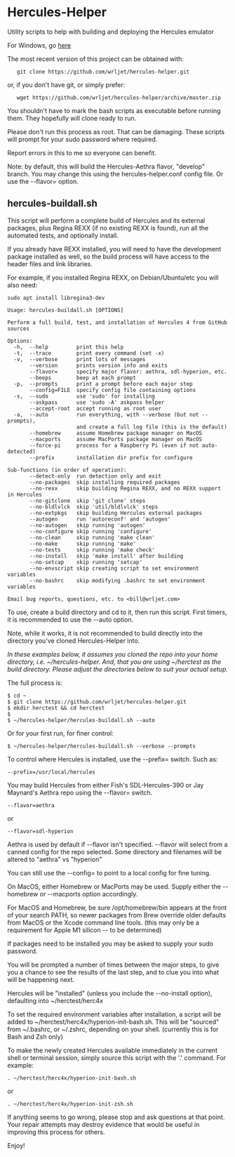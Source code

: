 # Hercules-Helper

Utility scripts to help with building and deploying the Hercules emulator

For Windows, go [here](https://github.com/wrljet/hercules-helper-windows)

The most recent version of this project can be obtained with:
```
   git clone https://github.com/wrljet/hercules-helper.git
```
or, if you don't have git, or simply prefer:
```
   wget https://github.com/wrljet/hercules-helper/archive/master.zip
```

You shouldn't have to mark the bash scripts as executable before running them.
They hopefully will clone ready to run.

Please don't run this process as root.  That can be damaging.
These scripts will prompt for your sudo password where required.

Report errors in this to me so everyone can benefit.

Note: by default, this will build the Hercules-Aethra flavor, "develop"
branch.  You may change this using the hercules-helper.conf
config file.  Or use the --flavor= option.

## hercules-buildall.sh

This script will perform a complete build of Hercules and its external
packages, plus Regina REXX (if no existing REXX is found), run all the
automated tests, and optionally install.

If you already have REXX installed, you will need to have the development
package installed as well, so the build process will have access to the
header files and link libraries.

For example, if you installed Regina REXX, on Debian/Ubuntu/etc
you will also need:


```
sudo apt install libregina3-dev

```

```
Usage: hercules-buildall.sh [OPTIONS]

Perform a full build, test, and installation of Hercules 4 from GitHub sources

Options:
  -h,  --help         print this help
  -t,  --trace        print every command (set -x)
  -v,  --verbose      print lots of messages
       --version      prints version info and exits
       --flavor=      specify major flavor: aethra, sdl-hyperion, etc.
       --beeps        beep at each prompt
  -p,  --prompts      print a prompt before each major step
       --config=FILE  specify config file containing options
  -s,  --sudo         use 'sudo' for installing
       --askpass      use 'sudo -A' askpass helper
       --accept-root  accept running as root user
  -a,  --auto         run everything, with --verbose (but not --prompts),
                      and create a full log file (this is the default)
       --homebrew     assume Homebrew package manager on MacOS
       --macports     assume MacPorts package manager on MacOS
       --force-pi     process for a Raspberry Pi (even if not auto-detected)
       --prefix       installation dir prefix for configure

Sub-functions (in order of operation):
       --detect-only  run detection only and exit
       --no-packages  skip installing required packages
       --no-rexx      skip building Regina REXX, and no REXX support in Hercules
       --no-gitclone  skip 'git clone' steps
       --no-bldlvlck  skip 'util/bldlvlck' steps
       --no-extpkgs   skip building Hercules external packages
       --autogen      run 'autoreconf' and 'autogen'
       --no-autogen   skip running 'autogen'
       --no-configure skip running 'configure'
       --no-clean     skip running 'make clean'
       --no-make      skip running 'make'
       --no-tests     skip running 'make check'
       --no-install   skip 'make install' after building
       --no-setcap    skip running 'setcap'
       --no-envscript skip creating script to set environment variables
       --no-bashrc    skip modifying .bashrc to set environment variables

Email bug reports, questions, etc. to <bill@wrljet.com>
```

To use, create a build directory and cd to it, then run this script.
First timers, it is recommended to use the --auto option.

Note, while it works, it is not recommended to build directly into
the directory you've cloned Hercules-Helper into.

_In these examples below, it assumes you cloned the repo into your
home directory, i.e. ~/hercules-helper.  And, that you are using
~/herctest as the build directory.  Please adjust the directories
below to suit your actual setup._

The full process is:

```
$ cd ~
$ git clone https://github.com/wrljet/hercules-helper.git
$ mkdir herctest && cd herctest
$
$ ~/hercules-helper/hercules-buildall.sh --auto
```

Or for your first run, for finer control:
```
$ ~/hercules-helper/hercules-buildall.sh --verbose --prompts
```

To control where Hercules is installed, use the --prefix= switch.
Such as:
```
--prefix=/usr/local/hercules
```

You may build Hercules from either Fish's SDL-Hercules-390 or Jay Maynard's Aethra repo
using the --flavor= switch.

```
--flavor=aethra
```
or
```
--flavor=sdl-hyperion
```

Aethra is used by default if --flavor isn't specified.
--flavor will select from a canned config for the repo selected.
Some directory and filenames will be altered to "aethra" vs "hyperion"

You can still use the --config= to point to a local config for fine tuning.

On MacOS, either Homebrew or MacPorts may be used.
Supply either the --homebrew or --macports option accordingly.

For MacOS and Homebrew, be sure /opt/homebrew/bin appears at the front of your
search PATH, so newer packages from Brew override older defaults from MacOS or
the Xcode command line tools. (this may only be a requirement for Apple M1
silicon -- to be determined)

If packages need to be installed you may be asked to supply your sudo password.

You will be prompted a number of times between the major steps, to give you a chance
to see the results of the last step, and to clue you into what will be happening next.

Hercules will be "installed" (unless you include the --no-install option), defaulting
into ~/herctest/herc4x

To set the required environment variables after installation, a script will be added
to ~/herctest/herc4x/hyperion-init-bash.sh.  This will be "sourced" from ~/.bashrc, or
~/.zshrc, depending on your shell.  (currently this is for Bash and Zsh only)

To make the newly created Hercules available immediately in the current shell
or terminal session, simply source this script with the '.' command.  For example:

```
. ~/herctest/herc4x/hyperion-init-bash.sh
```
  or

```
. ~/herctest/herc4x/hyperion-init-zsh.sh
```

If anything seems to go wrong, please stop and ask questions at that point.
Your repair attempts may destroy evidence that would be useful in improving
this process for others.

Enjoy!

